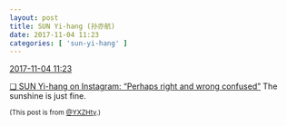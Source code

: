 ```yaml
---
layout: post
title: SUN Yi-hang (孙亦航)
date: 2017-11-04 11:23
categories: [ 'sun-yi-hang' ]
---
```


<div class="weibo-info">
  <a href="http://weibo.com/2565158051/FtvpqeSQV">2017-11-04 11:23</a>
</div>

[❏ SUN Yi-hang on Instagram: “Perhaps right and wrong confused”](https://instagram.com/p/BbDt1C4jm0z/) The sunshine is just fine.

<!-- more -->

<small>(This post is from [@YXZHty](http://weibo.com/2565158051).)</small>
